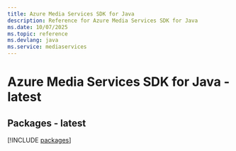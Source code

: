 ```yaml
---
title: Azure Media Services SDK for Java
description: Reference for Azure Media Services SDK for Java
ms.date: 10/07/2025
ms.topic: reference
ms.devlang: java
ms.service: mediaservices
---
```

# Azure Media Services SDK for Java - latest
## Packages - latest
[!INCLUDE [packages](media-services-index.md)]